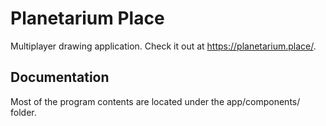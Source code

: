 # Planetarium Place
Multiplayer drawing application.
Check it out at <https://planetarium.place/>.

## Documentation

Most of the program contents are located under the app/components/ folder.
